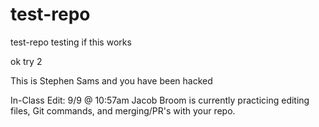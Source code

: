 # test-repo
test-repo
testing if this works

ok
try 2

This is Stephen Sams and you have been hacked


In-Class Edit: 9/9 @ 10:57am
Jacob Broom is currently practicing editing files, Git commands, and merging/PR's with your repo.
